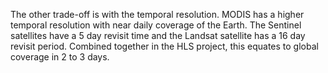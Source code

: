 The other trade-off is with the temporal resolution. MODIS has a higher temporal resolution with near daily coverage of the Earth. The Sentinel satellites have a 5 day revisit time and the Landsat satellite has a 16 day revisit period. Combined together in the HLS project, this equates to global coverage in 2 to 3 days.

